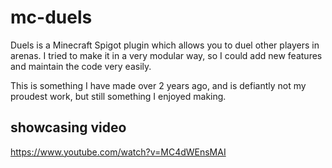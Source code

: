 # mc-duels

Duels is a Minecraft Spigot plugin which allows you to duel other players in arenas. I tried to make it in a very modular way, so I could add new features and maintain the code very easily.

This is something I have made over 2 years ago, and is defiantly not my proudest work, but still something I enjoyed making.

## showcasing video
https://www.youtube.com/watch?v=MC4dWEnsMAI
